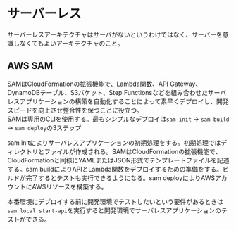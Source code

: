 # サーバーレス
サーバーレスアーキテクチャはサーバがないというわけではなく、サーバーを意識しなくてもよいアーキテクチャのこと。  
  
## AWS SAM
SAMはCloudFormationの拡張機能で、Lambda関数、API Gateway、DynamoDBテーブル、S3バケット、Step Functionsなどを組み合わせたサーバレスアプリケーションの構築を自動化することによって素早くデプロイし、開発スピードを向上させ整合性を保つことに役立つ。  
SAMは専用のCLIを使用する。最もシンプルなデプロイは`sam init` -> `sam build` -> `sam deploy`の3ステップ  
  
sam initによりサーバレスアプリケーションの初期処理をする。初期処理ではディレクトリとファイルが作成される。SAMはCloudFormationの拡張機能で、CloudFormationと同様にYAMLまたはJSON形式でテンプレートファイルを記述する。sam buildによりAPIとLambda関数をデプロイするための準備をする。ビルドが完了するとテストも実行できるようになる。sam deployによりAWSアカウントにAWSリソースを構築する。  
  
本番環境にデプロイする前に開発環境でテストしたいという要件があるときは`sam local start-api`を実行すると開発環境でサーバレスアプリケーションのテストができる。

